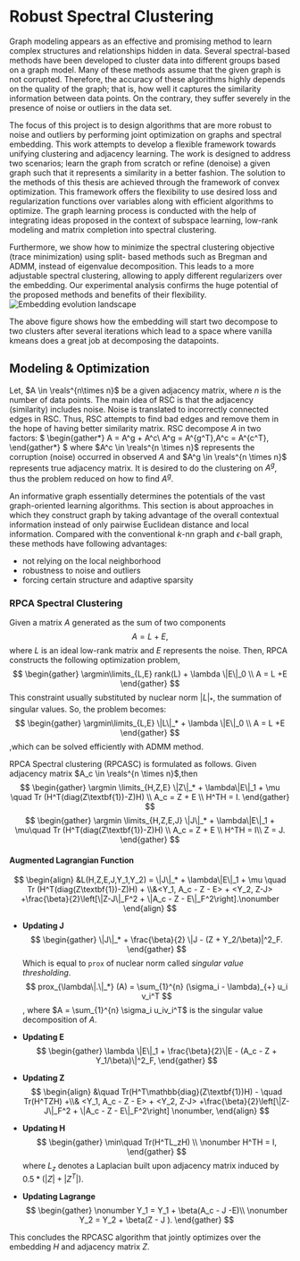 # Robust Spectral Clustering 
Graph modeling appears as an effective and promising method to learn complex structures and
relationships hidden in data. Several spectral-based methods have been developed to cluster data into
different groups based on a graph model. Many of these methods assume that the given graph is not corrupted.
Therefore, the accuracy of these algorithms highly depends on the quality of the graph; that is, how well it
captures the similarity information between data points. On the contrary, they suffer severely in the
presence of noise or outliers in the data set.

The focus of this project is to design algorithms that are more robust to noise and outliers by performing
joint optimization on graphs and spectral embedding. This work attempts to develop a flexible framework
towards unifying clustering and adjacency learning. The work is designed to address two scenarios; learn
the graph from scratch or refine (denoise) a given graph such that it represents a similarity in a better
fashion. The solution to the methods of this thesis are achieved through the framework of convex
optimization. This framework offers the flexibility to use desired loss and regularization functions over
variables along with efficient algorithms to optimize. The graph learning process is conducted with the
help of integrating ideas proposed in the context of subspace learning, low-rank modeling and matrix
completion into spectral clustering.

Furthermore, we show how to minimize the spectral clustering objective (trace minimization) using split-
based methods such as Bregman and ADMM, instead of eigenvalue decomposition. This leads to a more
adjustable spectral clustering, allowing to apply different regularizers over the embedding. Our
experimental analysis confirms the huge potential of the proposed methods and benefits of their
flexibility.
![Embedding evolution landscape](Embedding-Optimization/res/spaces.gif)

The above figure shows how the embedding will start two decompose to two clusters after several iterations which lead to a space where vanilla kmeans does a great job at decomposing the datapoints. 
## Modeling & Optimization
Let, $A \in \reals^{n\times n}$ be a given adjacency matrix, where $n$ is the number of data points. The main idea of RSC is that the adjacency (similarity) includes noise. Noise is translated to incorrectly connected edges in RSC. Thus, RSC attempts to find bad edges and remove them in the hope of having better similarity matrix. 
RSC decompose $A$ in two factors:
$
\begin{gather*}
 A = A^g + A^c\\
 A^g = A^{g^T},A^c = A^{c^T}, 
\end{gather*}
$
where $A^c \in \reals^{n \times n}$ represents the corruption (noise) occurred in observed $A$ and $A^g \in \reals^{n \times n}$ represents true adjacency matrix. It is desired to do the clustering on $A^g$, thus the problem reduced on how to find $A^g$. 


An informative graph essentially determines the potentials of the vast graph-oriented learning algorithms. This section is about approaches in which they construct graph by taking advantage of the overall contextual information instead of only pairwise Euclidean distance and local information. Compared with the conventional $k$-nn graph and $\epsilon$-ball graph, these methods have following advantages:

 - not relying on the local neighborhood 
 - robustness to noise and outliers
 - forcing certain structure and adaptive sparsity

### RPCA Spectral Clustering

Given a matrix $A$ generated as the sum of two components
$$
\begin{equation}
A = L + E, 
\end{equation}
$$
where $L$ is an ideal low-rank matrix and $E$ represents the noise. Then, RPCA constructs the following optimization problem,
$$
\begin{gather}
 \argmin\limits_{L,E} rank(L) + \lambda \|E\|_0 \\
 A = L +E
\end{gather}
$$
This constraint usually substituted by nuclear norm $|L|_*$, the summation of singular values. So, the problem  becomes:
$$
\begin{gather}
 \argmin\limits_{L,E} \|L\|_* + \lambda \|E\|_0 \\
 A = L +E
\end{gather}
$$
,which can be solved efficiently with ADMM method. 

RPCA Spectral clustering (RPCASC) is formulated as follows. Given adjacency matrix $A_c \in \reals^{n \times n}$,then
$$
\begin{gather}
 \argmin \limits_{H,Z,E} \|Z\|_* + \lambda\|E\|_1 + \mu \quad Tr (H^T(diag(Z\textbf{1})-Z)H)  \\
 A_c = Z + E \\
 H^TH = I.
\end{gather}
$$
$$
\begin{gather}
 \argmin \limits_{H,Z,E,J} \|J\|_* + \lambda\|E\|_1 + \mu\quad Tr (H^T(diag(Z\textbf{1})-Z)H)  \\
 A_c = Z + E \\
 H^TH = I\\
 Z = J.
\end{gather}
$$
#### Augmented Lagrangian Function

$$
\begin{align}
 &L(H,Z,E,J,Y_1,Y_2) = \|J\|_* + \lambda\|E\|_1 + \mu \quad Tr (H^T(diag(Z\textbf{1})-Z)H) + \\&<Y_1, A_c - Z - E> + <Y_2, Z-J> 
 +\frac{\beta}{2}\left[\|Z-J\|_F^2 + \|A_c - Z - E\|_F^2\right].\nonumber
\end{align}
$$
- **Updating J** 
$$
\begin{gather}
 \|J\|_* + \frac{\beta}{2} \|J - (Z + Y_2/\beta)|^2_F.
\end{gather}
$$
Which is equal to ```prox``` of nuclear norm called _singular value thresholding_.
$$
prox_{\lambda\|.\|_*} (A) = \sum_{1}^{n} (\sigma_i - \lambda)_{+} u_i v_i^T
$$,
where $A = \sum_{1}^{n} \sigma_i  u_iv_i^T$ is the singular value decomposition of $A$.

- **Updating E** 
$$
\begin{gather}
 \lambda \|E\|_1 + \frac{\beta}{2}\|E - (A_c - Z + Y_1/\beta)\|^2_F,
\end{gather}
$$

- **Updating Z** 
$$
\begin{align}
 &\quad Tr(H^T\mathbb{diag}(Z\textbf{1})H) - \quad Tr(H^TZH) +\\& <Y_1, A_c - Z - E> + <Y_2, Z-J> 
 +\frac{\beta}{2}\left[\|Z-J\|_F^2 + \|A_c - Z - E\|_F^2\right] \nonumber,
\end{align}
$$

- **Updating H**
$$
\begin{gather}
 \min\quad Tr(H^TL_zH) \\ \nonumber
 H^TH = I,
\end{gather}
$$
where $L_z$ denotes a Laplacian built upon adjacency matrix induced by $0.5*(|Z|+|Z^T|)$. 
- **Updating Lagrange**
$$
\begin{gather}
\nonumber
 Y_1 = Y_1 + \beta(A_c - J -E)\\
  \nonumber
 Y_2 = Y_2 + \beta(Z - J ).
\end{gather}
$$

This concludes the RPCASC algorithm that jointly optimizes over the embedding $H$ and adjacency matrix $Z$. 

